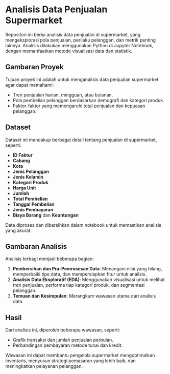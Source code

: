 # Analisis Data Penjualan Supermarket

Repositori ini berisi analisis data penjualan di supermarket, yang mengeksplorasi pola penjualan, perilaku pelanggan, dan metrik penting lainnya. Analisis dilakukan menggunakan Python di Jupyter Notebook, dengan memanfaatkan metode visualisasi data dan statistik.

## Gambaran Proyek

Tujuan proyek ini adalah untuk menganalisis data penjualan supermarket agar dapat memahami:

- Tren penjualan harian, mingguan, atau bulanan.
- Pola pembelian pelanggan berdasarkan demografi dan kategori produk.
- Faktor-faktor yang memengaruhi total penjualan dan kepuasan pelanggan.

## Dataset

Dataset ini mencakup berbagai detail tentang penjualan di supermarket, seperti:
- **ID Faktur**
- **Cabang**
- **Kota**
- **Jenis Pelanggan**
- **Jenis Kelamin**
- **Kategori Produk**
- **Harga Unit**
- **Jumlah**
- **Total Pembelian**
- **Tanggal Pembelian**
- **Jenis Pembayaran**
- **Biaya Barang** dan **Keuntungan**

Data diproses dan dibersihkan dalam notebook untuk memastikan analisis yang akurat.

## Gambaran Analisis

Analisis terbagi menjadi beberapa bagian:

1. **Pembersihan dan Pra-Pemrosesan Data**: Menangani nilai yang hilang, memperbaiki tipe data, dan mempersiapkan fitur untuk analisis.
2. **Analisis Data Eksploratif (EDA)**: Menggunakan visualisasi untuk melihat tren penjualan, performa tiap kategori produk, dan segmentasi pelanggan.
3. **Temuan dan Kesimpulan**: Merangkum wawasan utama dari analisis data.

## Hasil

Dari analisis ini, diperoleh beberapa wawasan, seperti:

- Grafik transaksi dan jumlah penjualan perbulan.
- Perbandingan pembayaran metode tunai dan kredit.

Wawasan ini dapat membantu pengelola supermarket mengoptimalkan inventaris, menyusun strategi pemasaran yang lebih baik, dan meningkatkan pelayanan pelanggan.

